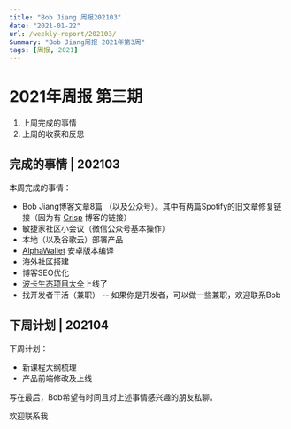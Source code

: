 ```yaml
---
title: "Bob Jiang 周报202103"
date: "2021-01-22"
url: /weekly-report/202103/
Summary: "Bob Jiang周报 2021年第3周"
tags: [周报, 2021]
---
```


# 2021年周报 第三期

1. 上周完成的事情
2. 上周的收获和反思

## 完成的事情 | 202103

本周完成的事情：

- Bob Jiang博客文章8篇 （以及公众号）。其中有两篇Spotify的旧文章修复链接（因为有 [Crisp](https://blog.crisp.se/) 博客的链接）
- 敏捷家社区小会议（微信公众号基本操作）
- 本地（以及谷歌云）部署产品
- [AlphaWallet](https://alphawallet.com) 安卓版本编译
- 海外社区搭建
- 博客SEO优化
- [波卡生态项目大全](https://polka123.net)上线了
- 找开发者干活（兼职） -- 如果你是开发者，可以做一些兼职，欢迎联系Bob

## 下周计划 | 202104

下周计划：

- 新课程大纲梳理
- 产品前端修改及上线

写在最后，Bob希望有时间且对上述事情感兴趣的朋友私聊。

欢迎联系我